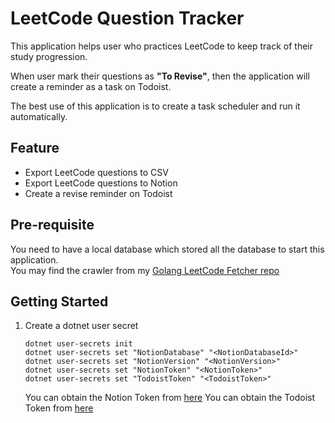 # LeetCode Question Tracker
This application helps user who practices LeetCode to keep track of their study progression.

When user mark their questions as **"To Revise"**, then the application will create a reminder as a task on Todoist.

The best use of this application is to create a task scheduler and run it automatically.

## Feature
- Export LeetCode questions to CSV
- Export LeetCode questions to Notion
- Create a revise reminder on Todoist

## Pre-requisite
You need to have a local database which stored all the database to start this application.<br/>
You may find the crawler from my [Golang LeetCode Fetcher repo](https://github.com/WeeHong/leetcode-question-fetcher)

## Getting Started
1. Create a dotnet user secret
    ```
    dotnet user-secrets init
    dotnet user-secrets set "NotionDatabase" "<NotionDatabaseId>"
    dotnet user-secrets set "NotionVersion" "<NotionVersion>"
    dotnet user-secrets set "NotionToken" "<NotionToken>"
    dotnet user-secrets set "TodoistToken" "<TodoistToken>"
    ```
    You can obtain the Notion Token from [here](https://www.notion.so/my-integrations)
    You can obtain the Todoist Token from [here](https://todoist.com/app/settings/integrations) 
